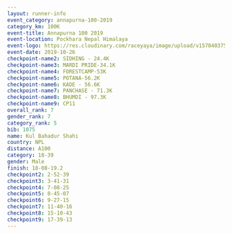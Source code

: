 ```yaml
---
layout: runner-info 
event_category: annapurna-100-2019 
category_km: 100K 
event-title: Annapurna 100 2019 
event-location: Pockhara Nepal Himalaya 
event-logo: https://res.cloudinary.com/raceyaya/image/upload/v1570403752/logo/annapurna-100_kbwug4.jpg 
event-date: 2019-10-26 
checkpoint-name2: SIDHING - 24.4K 
checkpoint-name3: MARDI PRIDE-34.1K 
checkpoint-name4: FORESTCAMP-53K 
checkpoint-name5: POTANA-56.2K 
checkpoint-name6: KADE - 56.6K 
checkpoint-name7: PANCHASE - 71.3K 
checkpoint-name8: BHUMDI - 97.3K 
checkpoint-name9: CP11 
overall_rank: 7
gender_rank: 7
category_rank: 5
bib: 1075
name: Kul Bahadur Shahi
country: NPL
distance: A100
category: 18-39
gender: Male
finish: 18-08-19.2
checkpoint2: 2-52-39
checkpoint3: 3-41-31
checkpoint4: 7-08-25
checkpoint5: 8-45-07
checkpoint6: 9-27-15
checkpoint7: 11-40-16
checkpoint8: 15-10-43
checkpoint9: 17-39-13
---
```

